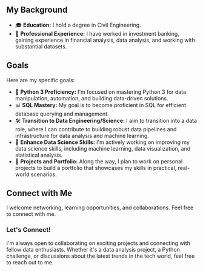 ## My Background
- 🎓 **Education:** I hold a degree in Civil Engineering.
- 💼 **Professional Experience:** I have worked in investment banking, gaining experience in financial analysis, data analysis, and working with substantial datasets.

## Goals
Here are my specific goals:
- 🐍 **Python 3 Proficiency:** I'm focused on mastering Python 3 for data manipulation, automation, and building data-driven solutions.
- 📊 **SQL Mastery:** My goal is to become proficient in SQL for efficient database querying and management.
- 🛠️ **Transition to Data Engineering/Science:** I aim to transition into a data role, where I can contribute to building robust data pipelines and infrastructure for data analysis and machine learning.
- 🧪 **Enhance Data Science Skills:** I'm actively working on improving my data science skills, including machine learning, data visualization, and statistical analysis.
- 🚀 **Projects and Portfolio:** Along the way, I plan to work on personal projects to build a portfolio that showcases my skills in practical, real-world scenarios.

## Connect with Me
I welcome networking, learning opportunities, and collaborations. Feel free to connect with me.

<!---
at217/at217 is a ✨ special ✨ repository because its `README.md` (this file) appears on your GitHub profile.
You can click the Preview link to take a look at your changes.
--->


### Let's Connect!

I'm always open to collaborating on exciting projects and connecting with fellow data enthusiasts. Whether it's a data analysis project, a Python challenge, or discussions about the latest trends in the tech world, feel free to reach out to me.

<!---
at217/at217 is a ✨ special ✨ repository because its `README.md` (this file) appears on your GitHub profile.
You can click the Preview link to take a look at your changes.
--->
